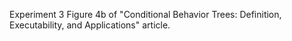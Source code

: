 Experiment 3
Figure 4b of "Conditional Behavior Trees: Definition, Executability, and Applications" article.
